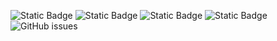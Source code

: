 ![Static Badge](https://img.shields.io/badge/blacklists-60-000000) ![Static Badge](https://img.shields.io/badge/blacklisted-2988578-cc0000) ![Static Badge](https://img.shields.io/badge/whitelisted-2244-00CC00) ![Static Badge](https://img.shields.io/badge/streaming_blacklist-28107-000000) ![GitHub issues](https://img.shields.io/github/issues/fabriziosalmi/blacklists)
